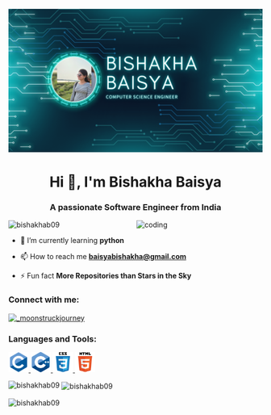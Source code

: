 ![logo](https://github.com/bishakhaB09/bishakhaB09/blob/main/Neon%20Green%20Gaming%20Channel%20YouTube%20Banner.png)
<h1 align="center">Hi 👋, I'm Bishakha Baisya</h1>
<h3 align="center">A passionate Software Engineer from India</h3>

<img align="right" alt="coding" width="250" src="https://camo.githubusercontent.com/d47c7d1ab92d7b3dae8edffb139b129f1f07af036d1ba18e94b10a112dc0e730/68747470733a2f2f63646e612e61727473746174696f6e2e636f6d2f702f6173736574732f696d616765732f696d616765732f3034322f3633312f3238362f6f726967696e616c2f627279616e2d726f6472696775657a2d62656c6368696269612d312d726967687473706565642e6769663f31363335303337353632">

<p align="left"> <img src="https://komarev.com/ghpvc/?username=bishakhab09&label=Profile%20views&color=0e75b6&style=flat" alt="bishakhab09" /> </p>

- 🌱 I’m currently learning **python**

- 📫 How to reach me **baisyabishakha@gmail.com**

- ⚡ Fun fact **More Repositories than Stars in the Sky**

<h3 align="left">Connect with me:</h3>
<p align="left">
<a href="https://instagram.com/_moonstruckjourney" target="blank"><img align="center" src="https://raw.githubusercontent.com/rahuldkjain/github-profile-readme-generator/master/src/images/icons/Social/instagram.svg" alt="_moonstruckjourney" height="30" width="40" /></a>
</p>

<h3 align="left">Languages and Tools:</h3>
<p align="left"> <a href="https://www.cprogramming.com/" target="_blank" rel="noreferrer"> <img src="https://raw.githubusercontent.com/devicons/devicon/master/icons/c/c-original.svg" alt="c" width="40" height="40"/> </a> <a href="https://www.w3schools.com/cpp/" target="_blank" rel="noreferrer"> <img src="https://raw.githubusercontent.com/devicons/devicon/master/icons/cplusplus/cplusplus-original.svg" alt="cplusplus" width="40" height="40"/> </a> <a href="https://www.w3schools.com/css/" target="_blank" rel="noreferrer"> <img src="https://raw.githubusercontent.com/devicons/devicon/master/icons/css3/css3-original-wordmark.svg" alt="css3" width="40" height="40"/> </a> <a href="https://www.w3.org/html/" target="_blank" rel="noreferrer"> <img src="https://raw.githubusercontent.com/devicons/devicon/master/icons/html5/html5-original-wordmark.svg" alt="html5" width="40" height="40"/> </a> </p>

<p><img align="left" src="https://github-readme-stats.vercel.app/api/top-langs?username=bishakhab09&show_icons=true&locale=en&layout=compact" alt="bishakhab09" /></p>

<p>&nbsp;<img align="center" src="https://github-readme-stats.vercel.app/api?username=bishakhab09&show_icons=true&locale=en" alt="bishakhab09" /></p>

<p><img align="center" src="https://github-readme-streak-stats.herokuapp.com/?user=bishakhab09&" alt="bishakhab09" /></p>
